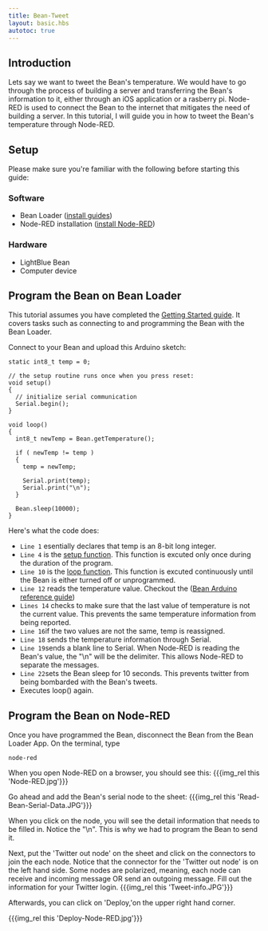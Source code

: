 ```yaml
---
title: Bean-Tweet
layout: basic.hbs
autotoc: true
---
```


## Introduction
Lets say we want to tweet the Bean's temperature. We would have to go through the process of building a server and transferring the Bean's information to it, either through an iOS application or a rasberry pi. Node-RED is used to connect the Bean to the internet that mitigates the need of building a server. In this tutorial, I will guide you in how to tweet the Bean's temperature through Node-RED. 

## Setup

Please make sure you're familiar with the following before starting this guide:

### Software
* Bean Loader ([install guides](#))
* Node-RED installation ([install Node-RED](#))

### Hardware

* LightBlue Bean
* Computer device

## Program the Bean on Bean Loader
This tutorial assumes you have completed the [Getting Started guide](#). It covers tasks such as connecting to and programming the Bean with the Bean Loader.

Connect to your Bean and upload this Arduino sketch:
```
static int8_t temp = 0;

// the setup routine runs once when you press reset:
void setup() 
{
  // initialize serial communication
  Serial.begin(); 
}

void loop()
{ 
  int8_t newTemp = Bean.getTemperature();
 
  if ( newTemp != temp )
  {
    temp = newTemp;
   
    Serial.print(temp);
    Serial.print("\n");
  }

  Bean.sleep(10000);
}

```
Here's what the code does:

* `Line 1` esentially declares that temp is an 8-bit long integer. 
* `Line 4` is the [setup function](https://www.arduino.cc/en/Reference/Setup). This function is excuted only once during the duration of the program.
* `Line 10` is the [loop function](https://www.arduino.cc/en/Reference/Loop).  This function is excuted continuously until the Bean is either turned off or unprogrammed.
* `Line 12` reads the temperature value. Checkout the ([Bean Arduino reference guide](http://legacy.punchthrough.com/bean/the-arduino-reference/))
* `Lines 14` checks to make sure that the last value of temperature is not the current value.  This prevents the same temperature information from being reported.
* `Line 16`if the two values are not the same, temp is reassigned. 
* `Line 18` sends the temperature information through Serial.
* `Line 19`sends a blank line to Serial. When Node-RED is reading the Bean's value, the "\n" will be the delimiter.  This allows Node-RED to separate the messages.
* `Line 22`sets the Bean sleep for 10 seconds.  This prevents twitter from being bombarded with the Bean's tweets. 
* Executes loop() again. 

## Program the Bean on Node-RED
Once you have programmed the Bean, disconnect the Bean from the Bean Loader App. On the terminal, type

```
node-red
```
When you open Node-RED on a browser, you should see this: 
{{{img_rel this 'Node-RED.jpg'}}}

Go ahead and add the Bean's serial node to the sheet:
{{{img_rel this 'Read-Bean-Serial-Data.JPG'}}}

When you click on the node, you will see the detail information that needs to be filled in. Notice the "\n".  This is why we had to program the Bean to send it.


Next, put the 'Twitter out node' on the sheet and click on the connectors to join the each node. Notice that the connector for the 'Twitter out node' is on the left hand side. Some nodes are polarized, meaning, each node can receive and incoming message OR send an outgoing message.  Fill out the information for your Twitter login. 
{{{img_rel this 'Tweet-info.JPG'}}}

Afterwards, you can click on 'Deploy,'on the upper right hand corner. 

{{{img_rel this 'Deploy-Node-RED.jpg'}}}



